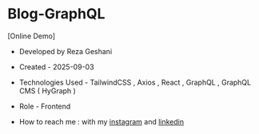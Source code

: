 # Blog-GraphQL           

[Online Demo]

- Developed by Reza Geshani                  

- Created - 2025-09-03

- Technologies Used - TailwindCSS , Axios , React , GraphQL , GraphQL CMS ( HyGraph )

- Role - Frontend

- How to reach me : with my [instagram](https://www.instagram.com/rezageshani_web) and [linkedin](http://www.linkedin.com/in/reza-geshani-web)


